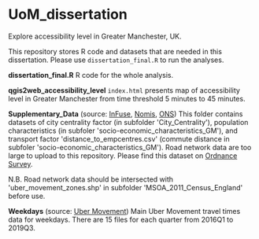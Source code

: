# UoM_dissertation
Explore accessibility level in Greater Manchester, UK.

This repository stores R code and datasets that are needed in this dissertation. Please use `dissertation_final.R` to run the analyses.

**dissertation_final.R**
R code for the whole analysis.

**qgis2web_accessibility_level**
`index.html` presents map of accessibility level in Greater Manchester from time threshold 5 minutes to 45 minutes.

**Supplementary_Data** (source: [InFuse](http://infuse.ukdataservice.ac.uk), [Nomis](https://www.nomisweb.co.uk), 
[ONS](http://geoportal.statistics.gov.uk/datasets/middle-layer-super-output-areas-december-2011-boundaries-ew-bfc-1?geometry=-17.993%252C50.522%252C13.647%252C55.161))
This folder contains datasets of city centrality factor (in subfolder 'City_Centrality'), population characteristics (in subfoler 'socio-economic_characteristics_GM'),
and transport factor 'distance_to_empcentres.csv' (commute distance in subfoler 'socio-economic_characteristics_GM').
Road network data are too large to upload to this repository. Please find this dataset on [Ordnance Survey](https://osdatahub.os.uk/downloads/open/OpenRoads).

N.B. Road network data should be intersected with 'uber_movement_zones.shp' in subfolder 'MSOA_2011_Census_England' before use.

**Weekdays** (source: [Uber Movement](https://movement.uber.com/?lang=en-GB))
Main Uber Movement travel times data for weekdays. There are 15 files for each quarter from 2016Q1 to 2019Q3.
